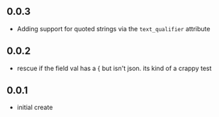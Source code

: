 ## 0.0.3
 - Adding support for quoted strings via the `text_qualifier` attribute

## 0.0.2
 - rescue if the field val has a { but isn't json.  its kind of a crappy test

## 0.0.1
 - initial create
